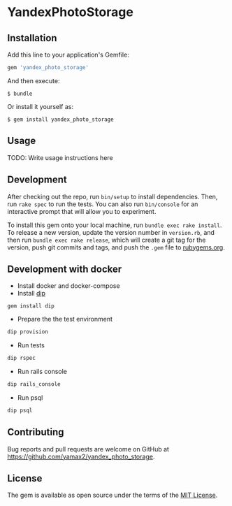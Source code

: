 # YandexPhotoStorage

## Installation

Add this line to your application's Gemfile:

```ruby
gem 'yandex_photo_storage'
```

And then execute:

    $ bundle

Or install it yourself as:

    $ gem install yandex_photo_storage

## Usage

TODO: Write usage instructions here

## Development

After checking out the repo, run `bin/setup` to install dependencies. Then, run `rake spec` to run the tests. You can also run `bin/console` for an interactive prompt that will allow you to experiment.

To install this gem onto your local machine, run `bundle exec rake install`. To release a new version, update the version number in `version.rb`, and then run `bundle exec rake release`, which will create a git tag for the version, push git commits and tags, and push the `.gem` file to [rubygems.org](https://rubygems.org).

## Development with docker

* Install docker and docker-compose
* Install [dip](https://github.com/bibendi/dip)
```hash
gem install dip
``` 
* Prepare the the test environment
```bash
dip provision
```
* Run tests
```bash
dip rspec
```
* Run rails console
```bash
dip rails_console
```
* Run psql
```bash
dip psql
```

## Contributing

Bug reports and pull requests are welcome on GitHub at https://github.com/yamax2/yandex_photo_storage.

## License

The gem is available as open source under the terms of the [MIT License](https://opensource.org/licenses/MIT).
